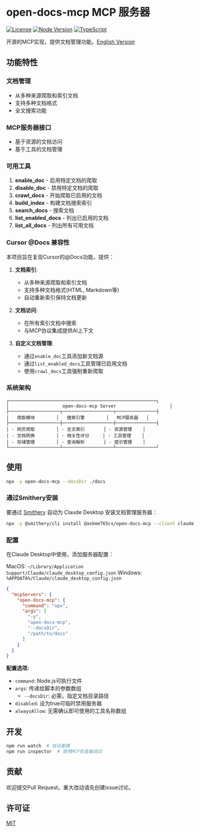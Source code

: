 # open-docs-mcp MCP 服务器

[![License](https://img.shields.io/badge/license-MIT-blue.svg)](LICENSE)
[![Node Version](https://img.shields.io/badge/node-%3E%3D16.0.0-brightgreen.svg)](package.json)
[![TypeScript](https://img.shields.io/badge/TypeScript-4.9.5-blue.svg)](package.json)

开源的MCP实现，提供文档管理功能。[English Version][url-docen]

## 功能特性

### 文档管理
- 从多种来源爬取和索引文档
- 支持多种文档格式
- 全文搜索功能

### MCP服务器接口
- 基于资源的文档访问
- 基于工具的文档管理

### 可用工具
1. **enable_doc** - 启用特定文档的爬取
2. **disable_doc** - 禁用特定文档的爬取  
3. **crawl_docs** - 开始爬取已启用的文档
4. **build_index** - 构建文档搜索索引
5. **search_docs** - 搜索文档
6. **list_enabled_docs** - 列出已启用的文档
7. **list_all_docs** - 列出所有可用文档

### Cursor @Docs 兼容性

本项目旨在复现Cursor的@Docs功能，提供：

1. **文档索引**:
   - 从多种来源爬取和索引文档
   - 支持多种文档格式(HTML, Markdown等)
   - 自动重新索引保持文档更新

2. **文档访问**:
   - 在所有索引文档中搜索
   - 与MCP协议集成提供AI上下文

3. **自定义文档管理**:
   - 通过`enable_doc`工具添加新文档源
   - 通过`list_enabled_docs`工具管理已启用文档
   - 使用`crawl_docs`工具强制重新爬取

### 系统架构
```
┌───────────────────────────────────────────────────────┐
│                    open-docs-mcp Server                    │
├───────────────────┬───────────────────┬───────────────┤
│   爬取模块        │   搜索引擎        │   MCP服务器   │
├───────────────────┼───────────────────┼───────────────┤
│ - 网页爬取        │ - 全文索引       │ - 资源管理    │
│ - 文档转换        │ - 相关性评分     │ - 工具管理    │
│ - 存储管理        │ - 查询解析       │ - 提示管理    │
└───────────────────┴───────────────────┴───────────────┘
```

## 使用

```bash
npx -y open-docs-mcp --docsDir ./docs
```

### 通过Smithery安装

要通过 [Smithery](https://smithery.ai/server/@askme765cs/open-docs-mcp) 自动为 Claude Desktop 安装文档管理服务器：

```bash
npx -y @smithery/cli install @askme765cs/open-docs-mcp --client claude
```

### 配置

在Claude Desktop中使用，添加服务器配置：

MacOS: `~/Library/Application Support/Claude/claude_desktop_config.json`
Windows: `%APPDATA%/Claude/claude_desktop_config.json`

```json
{
  "mcpServers": {
    "open-docs-mcp": {
      "command": "npx",
      "args": [
        "-y",
        "open-docs-mcp",
        "--docsDir",
        "/path/to/docs"
      ]
    }
  }
}
```

**配置选项:**
- `command`: Node.js可执行文件
- `args`: 传递给脚本的参数数组
  - `--docsDir`: 必需，指定文档目录路径
- `disabled`: 设为true可临时禁用服务器
- `alwaysAllow`: 无需确认即可使用的工具名称数组

## 开发

```bash
npm run watch  # 自动重建
npm run inspector  # 使用MCP检查器调试
```

## 贡献
欢迎提交Pull Request。重大改动请先创建issue讨论。

## 许可证
[MIT](LICENSE)

[url-docen]: README.md